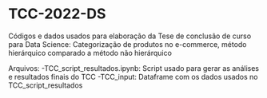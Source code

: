 # TCC-2022-DS
Códigos e dados usados para elaboração da Tese de conclusão de curso para Data Science: Categorização de produtos no e-commerce, método hierárquico comparado a método não hierárquico

Arquivos:
  -TCC_script_resultados.ipynb: Script usado para gerar as análises e resultados finais do TCC
  -TCC_input: Dataframe com os dados usados no TCC_script_resultados

